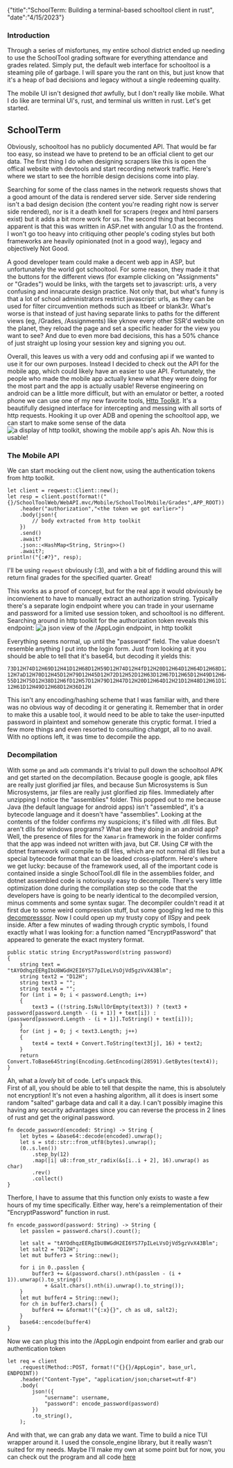 {"title":"SchoolTerm: Building a terminal-based schooltool client in rust", "date":"4/15/2023"}
### Introduction
Through a series of misfortunes, my entire school district ended up needing to use the SchoolTool grading software for everything attendance and grades related.
Simply put, the default web interface for schooltool is a steaming pile of garbage. I will spare you the rant on this, but just know that it's a heap of bad decisions and legacy without a single redeeming quality.

The mobile UI isn't designed *that* awfully, but I don't really like mobile. What I do like are terminal UI's, rust, and terminal uis written in rust. Let's get started.
## SchoolTerm
Obviously, schooltool has no publicly documented API. That would be far too easy, so instead we have to pretend to be an official client to get our data.
The first thing I do when designing scrapers like this is open the offical website with devtools and start recording network traffic. Here's where we start to see the horrible design decisions come into play.

Searching for some of the class names in the network requests shows that a good amount of the data is rendered server side. Server side rendering isn't a bad design decision (the content you're reading right now is server side rendered), nor is it a death knell for scrapers (regex and html parsers exist) but it adds a bit more work for us.
The second thing that becomes apparent is that this was written in ASP.net with angular 1.0 as the frontend. I won't go too heavy into critiquing other people's coding styles but both frameworks are heavily opinionated (not in a good way), legacy and objectively Not Good.

A good developer team could make a decent web app in ASP, but unfortunately the world got schooltool. For some reason, they made it that the buttons for the different views (for example clicking on "Assignments" or "Grades") would be links, with the targets set to javascript: urls, a very confusing and innacurate design practice. Not only that, but what's funny is that a lot of school administrators restrict javascript: urls, as they can be used for filter circumvention methods such as ltbeef or blank3r.
What's worse is that instead of just having separate links to paths for the different views (eg, /Grades, /Assignments) like yknow every other SSR'd website on the planet, they reload the page and set a specific header for the view you want to see?
And due to even more bad decisions, this has a 50% chance of just straight up losing your session key and signing you out.


Overall, this leaves us with a very odd and confusing api if we wanted to use it for our own purposes. Instead I decided to check out the API for the mobile app, which could likely have an easier to use API.
Fortunately, the people who made the mobile app actually knew what they were doing for the most part and the app is actually usable!
Reverse engineering on android can be a little more difficult, but with an emulator or better, a rooted phone we can use one of my new favorite tools, [Http Toolkit](https://httptoolkit.com/). It's a beautifully designed interface for intercepting and messing with all sorts of http requests. Hooking it up over ADB and opening the schooltool app, we can start to make some sense of the data
![a display of http toolkit, showing the mobile app's apis](static/schoolterm/toolkit.png)
Ah. Now this is usable!
### The Mobile API
We can start mocking out the client now, using the authentication tokens from http toolkit.
```
let client = reqwest::Client::new();
let resp = client.post(format!("{}/SchoolToolWeb/WebAPI.mvc/Mobile/SchoolToolMobile/Grades",APP_ROOT))
    .header("authorization","<the token we got earlier>")
    .body(json!{
        // body extracted from http toolkit
    })
    .send()
    .await?
    .json::<HashMap<String, String>>()
    .await?;
println!("{:#?}", resp);
```
I'll be using `reqwest` obviously (:3), and with a bit of fiddling around this will return final grades for the specified quarter. Great!

This works as a proof of concept, but for the real app it would obviously be inconvienent to have to manually extract an authorization string.
Typically there's a separate login endpoint where you can trade in your username and password for a limited use session token, and schooltool is no different.
Searching around in http toolkit for the authorization token reveals this endpoint:
![a json view of the /AppLogin endpoint, in http toolkit](static/schoolterm/applogin.png)

Everything seems normal, up until the "password" field. The value doesn't resemble anything I put into the login form. Just from looking at it you should be able to tell that it's base64, but decoding it yields this:
```
73D12H74D12H69D12H41D12H68D12H59D12H74D12H4fD12H20D12H64D12H64D12H68D12H65D12H71D12H74D
12H7aD12H70D12H45D12H79D12H45D12H72D12H52D12H63D12H67D12H65D12H49D12H64D12H62D12H20D12H
55D12H75D12H38D12H6fD12H57D12H79D12H47D12H20D12H64D12H21D12H48D12H61D12H32D12H68D12H45D
12H61D12H49D12H68D12H36D12H
```
This isn't any encoding/hashing scheme that I was familiar with, and there was no obvious way of decoding it or generating it.
Remember that in order to make this a usable tool, it would need to be able to take the user-inputted password in plaintext and somehow generate this cryptic format.
I tried a few more things and even resorted to consulting chatgpt, all to no avail.
With no options left, it was time to decompile the app.

### Decompilation
With some `pm` and `adb` commands it's trivial to pull down the schooltool APK and get started on the decompilation.
Because google is google, apk files are really just glorified jar files, and because Sun Microsystems is Sun Microsystems, jar files are really just glorified zip files.
Immediately after unzipping I notice the "assemblies" folder. This popped out to me because Java (the default language for android apps) isn't "assembled", it's a bytecode language and it doesn't have "assemblies".
Looking at the contents of the folder confirms my suspicions; it's filled with .dll files. But aren't dlls for windows programs? What are they doing in an android app? Well, the presence of files for the `Xamarin` framework in the folder confirms that the app was indeed not written with java, but C#.
Using C# with the dotnet framework will compile to dll files, which are not normal dll files but a special bytecode format that can be loaded cross-platform. Here's where we get lucky: because of the framework used, all of the important code is contained inside a single SchoolTool.dll file in the assemblies folder, and dotnet assembled code is notoriously easy to decompile.
There's very little optimization done during the compilation step so the code that the developers have is going to be nearly identical to the decompiled version, minus comments and some syntax sugar.
The decompiler couldn't read it at first due to some weird compression stuff, but some googling led me to this [decompresssor](https://github.com/x41sec/tools/blob/master/Mobile/Xamarin/Xamarin_XALZ_decompress.py). Now I could open up my trusty copy of IlSpy and peek inside.
After a few minutes of wading through cryptic symbols, I found exactly what I was looking for: a function named "EncryptPassword" that appeared to generate the exact mystery format.
```
public static string EncryptPassword(string password)
{
	string text = "tAYOdhqzEERgIbU8WGdH2EI6YS77pILeLVsOjVd5gzVvX43Blm";
	string text2 = "D12H";
	string text3 = "";
	string text4 = "";
	for (int i = 0; i < password.Length; i++)
	{
		text3 = ((!string.IsNullOrEmpty(text3)) ? (text3 + password[password.Length - (i + 1)] + text[i]) : (password[password.Length - (i + 1)].ToString() + text[i]));
	}
	for (int j = 0; j < text3.Length; j++)
	{
		text4 = text4 + Convert.ToString(text3[j], 16) + text2;
	}
	return Convert.ToBase64String(Encoding.GetEncoding(28591).GetBytes(text4));
}
```
Ah, what a *lovely* bit of code. Let's unpack this.<br>
First of all, you should be able to tell that despite the name, this is absolutely not encryption! It's not even a hashing algorithm, all it does is insert some random "salted" garbage data and call it a day.
I can't possibly imagine this having any security advantages since you can reverse the process in 2 lines of rust and get the original password.
```
fn decode_password(encoded: String) -> String {
    let bytes = &base64::decode(encoded).unwrap();
    let s = std::str::from_utf8(bytes).unwrap();
    (0..s.len())
        .step_by(12)
        .map(|i| u8::from_str_radix(&s[i..i + 2], 16).unwrap() as char)
        .rev()
        .collect()
}
```
Therfore, I have to assume that this function only exists to waste a few hours of my time specifically. Either way, here's a reimplementation of their "EncryptPassword" function in rust.
```
fn encode_password(password: String) -> String {
    let passlen = password.chars().count();

    let salt = "tAYOdhqzEERgIbU8WGdH2EI6YS77pILeLVsOjVd5gzVvX43Blm";
    let salt2 = "D12H";
    let mut buffer3 = String::new();

    for i in 0..passlen {
        buffer3 += &(password.chars().nth(passlen - (i + 1)).unwrap().to_string()
            + &salt.chars().nth(i).unwrap().to_string());
    }
    let mut buffer4 = String::new();
    for ch in buffer3.chars() {
        buffer4 += &format!("{:x}{}", ch as u8, salt2);
    }
    base64::encode(buffer4)
}
```
Now we can plug this into the /AppLogin endpoint from earlier and grab our authentication token
```
let req = client
    .request(Method::POST, format!("{}{}/AppLogin", base_url, ENDPOINT))
    .header("Content-Type", "application/json;charset=utf-8")
    .body(
        json!({
            "username": username,
            "password": encode_password(password)
        })
        .to_string(),
    );
```
And with that, we can grab any data we want. Time to build a nice TUI wrapper around it.
I used the console_engine library, but it really wasn't suited for my needs. Maybe I'll make my own at some point but for now, you can check out the program and all code [here](https://github.com/CoolElectronics/schoolterm)
